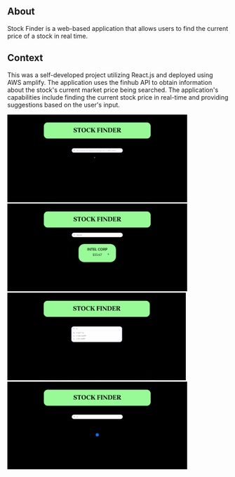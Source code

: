 ## About
Stock Finder is a web-based application that allows users to find the current price of a stock in real time.

## Context
This was a self-developed project utilizing React.js and deployed using AWS amplify. The application uses the finhub API to obtain information about the stock's current market price being searched. The application's capabilities include finding the current stock price in real-time and providing suggestions based on the user's input.

<img 
      src="/public/1st.png" 
      height=200px 
   />
   <img 
      src="/public/2st.png" 
      height=200px 
   />
   <img 
      src="/public/3st.png" 
      height=200px 
   />
   <img 
      src="/public/4st.png" 
      height=200px 
   />
